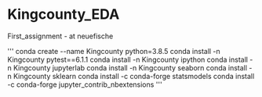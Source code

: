 # Kingcounty_EDA
First_assignment - at neuefische

'''
conda create --name Kingcounty python=3.8.5
conda install -n Kingcounty pytest==6.1.1
conda install -n Kingcounty ipython
conda install -n Kingcounty jupyterlab
conda install -n Kingcounty seaborn
conda install -n Kingcounty sklearn
conda install -c conda-forge statsmodels
conda install -c conda-forge jupyter_contrib_nbextensions
'''
